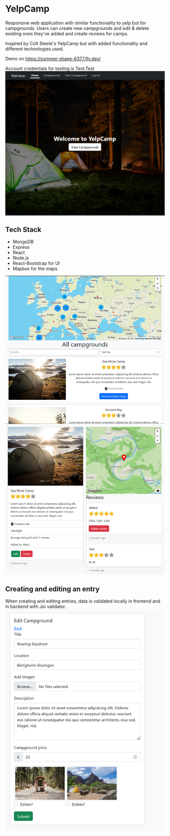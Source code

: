# YelpCamp

Responsive web application with similar functionality to yelp but for campgrounds. Users can create new campgrounds and edit & delete existing ones they've added and create reviews for camps.

Inspired by Colt Steele's YelpCamp but with added functionality and different technologies used.

Demo on https://summer-shape-6377.fly.dev/

Account credentials for testing is Test:Test
![](https://github.com/AleksiKuj/yelpcamp/blob/master/images/home.PNG)

## Tech Stack

- MongoDB
- Express
- React
- Node.js
- React-Bootstrap for UI
- Mapbox for the maps

![](https://github.com/AleksiKuj/yelpcamp/blob/master/images/list.PNG)
![](https://github.com/AleksiKuj/yelpcamp/blob/master/images/campground-view.PNG)

## Creating and editing an entry

When creating and editing entries, data is validated locally in frontend and in backend with Joi validator.
![](https://github.com/AleksiKuj/yelpcamp/blob/master/images/edit.PNG)
